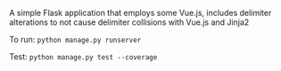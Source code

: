 A simple Flask application that employs some Vue.js, includes delimiter alterations to not cause delimiter collisions with Vue.js and Jinja2

To run: 
`python manage.py runserver`

Test:
`python manage.py test --coverage`

